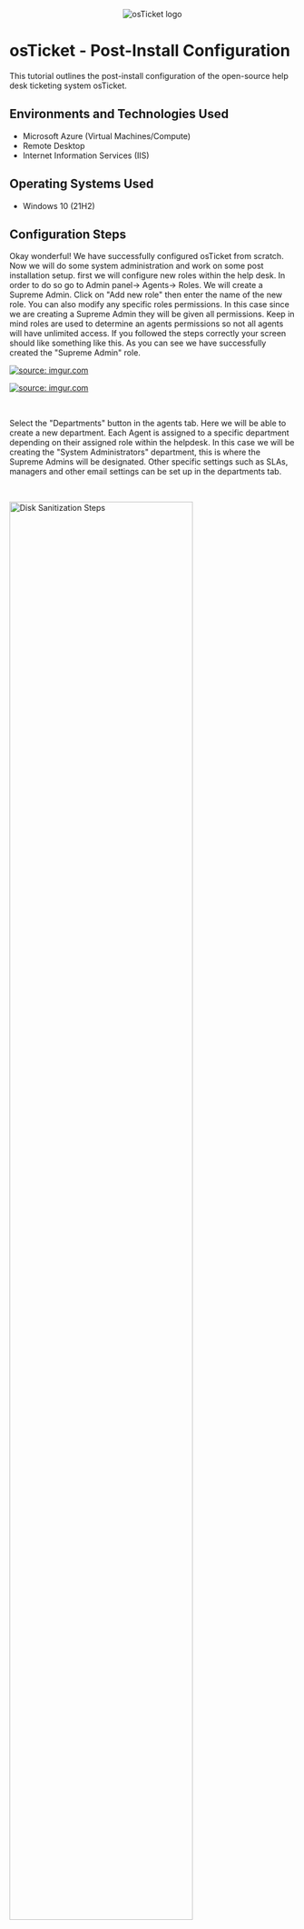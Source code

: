<p align="center">
<img src="https://i.imgur.com/Clzj7Xs.png" alt="osTicket logo"/>
</p>

<h1>osTicket - Post-Install Configuration</h1>
This tutorial outlines the post-install configuration of the open-source help desk ticketing system osTicket.<br />


<h2>Environments and Technologies Used</h2>

- Microsoft Azure (Virtual Machines/Compute)
- Remote Desktop
- Internet Information Services (IIS)

<h2>Operating Systems Used </h2>

- Windows 10</b> (21H2)


<h2>Configuration Steps</h2>

<p>
Okay wonderful! We have successfully configured osTicket from scratch. Now we will do some system administration and work on some post installation setup.
first we will configure new roles within the help desk. In order to do so go to Admin panel-> Agents-> Roles. We will create a Supreme Admin. 
Click on "Add new role" then enter the name of the new role. You can also modify any specific roles permissions. In this case since we are creating a Supreme Admin they will be given all permissions. Keep in mind roles are used to determine an agents permissions so not all agents will have unlimited access. If you followed the steps correctly your screen should like something like this. As you can see we have successfully created the "Supreme Admin" role.
</p>
<a href="https://imgur.com/H7T2Ho9"><img src="https://i.imgur.com/H7T2Ho9.jpg" title="source: imgur.com" /></a>
</p>
<p>
<a href="https://imgur.com/iAFWxKZ"><img src="https://i.imgur.com/iAFWxKZ.jpg" title="source: imgur.com" /></a>
</p>
<br />
<p>
</p>
<p>
Select the "Departments" button in the agents tab. Here we will be able to create a new department. Each Agent is assigned to a specific department depending on their assigned role within the helpdesk. In this case we will be creating the "System Administrators" department, this is where the Supreme Admins will be designated. Other specific settings such as SLAs, managers and other email settings can be set up in the departments tab. 
</p>
<br />
<p>
<img src="https://i.imgur.com/dGK0RVM.png" height="80%" width="80%" alt="Disk Sanitization Steps"/>
</p>
<p>
After configuring a new department we will set up a new team. Teams allow you to pull agents from different departments you can have an A team that has top technicians from specific departments. For example you can create a help topic that correlates with a product you produce, and assign it to a team of agents that specialize in that particular product. To set up a team go to Agents->Teams. A Level I support team has been created by default, in this example we will create a Level II Support Team. 
</p>
<br />
<p>
<a href="https://imgur.com/rZ92VL7"><img src="https://i.imgur.com/rZ92VL7.jpg" title="source: imgur.com" /></a>
</p>
<p>
Now that we have set up a new team we will create a new setting that will allow anyone to create tickets. Admin Panel->Settings->User Settings.

</p>
<br />
<a href="https://imgur.com/Bf6mmTB"><img src="https://i.imgur.com/Bf6mmTB.jpg" title="source: imgur.com" /></a>
</p>
<p>
It is now time to create Agents. Agents are the employees of the helpdesk that actually work on solving tickets. Agents are assigned primary departments and given a primary role for tickets sent to their department. Agents can be given access to other departments other than their own, they can also have different roles depending on which department they are in. Permissions, Access, & Teams are be assigned in the Agents tab. 
</p>
<br />
<a href="https://imgur.com/Qls8w8E"><img src="https://i.imgur.com/Qls8w8E.jpg" title="source: imgur.com" /></a>
</p>
<p>
After creating some agents we will create users. Users are customers that create tickets when they are having issues. A user is identified with their E-mail address. To create a user follow this path Agent Panel->Users->User Directory->Add new. 
</p>
<br />
<a href="https://imgur.com/svEtDhF"><img src="https://i.imgur.com/svEtDhF.jpg" title="source: imgur.com" /></a>
</p>
<p>
SLAs Plans provide a length of time in which the help desk is expected to take in order to solve a specific ticket. SLA Plans are created by going to Admin Panel->Manage->SLA Plans. Each SLA has a schedule and within that schedule there is a grace period. In this example SEV-A has a 24/7 and a one hour grace period. 
</p>
<br />
<a href="https://imgur.com/8wwfjvm"><img src="https://i.imgur.com/8wwfjvm.jpg" title="source: imgur.com" /></a>
</p>
<p>
<a href="https://imgur.com/ujc1fLa"><img src="https://i.imgur.com/ujc1fLa.jpg" title="source: imgur.com" /></a>
</p>
<p>
Help topics help users categorize their tickets. In the example below we have made a help topic for "Business Critical Outage" this can be if customers cannot access mobile banking. 
</p>
<br />
<a href="https://imgur.com/OKfBexf"><img src="https://i.imgur.com/OKfBexf.jpg" title="source: imgur.com" /></a>
</p>
<p>
<p>
<a href="https://imgur.com/5odAgWo"><img src="https://i.imgur.com/5odAgWo.jpg" title="source: imgur.com" /></a>
</p>
